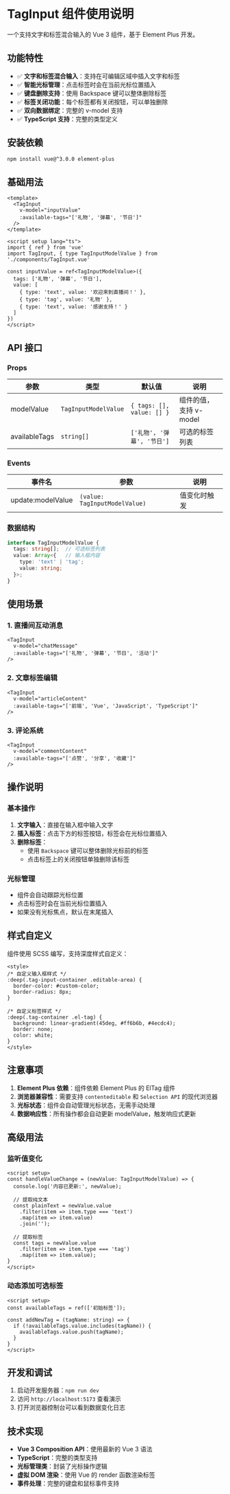 # TagInput 组件使用说明

一个支持文字和标签混合输入的 Vue 3 组件，基于 Element Plus 开发。

## 功能特性

- ✅ **文字和标签混合输入**：支持在可编辑区域中插入文字和标签
- ✅ **智能光标管理**：点击标签时会在当前光标位置插入
- ✅ **键盘删除支持**：使用 Backspace 键可以整体删除标签
- ✅ **标签关闭功能**：每个标签都有关闭按钮，可以单独删除
- ✅ **双向数据绑定**：完整的 v-model 支持
- ✅ **TypeScript 支持**：完整的类型定义

## 安装依赖

```bash
npm install vue@^3.0.0 element-plus
```

## 基础用法

```vue
<template>
  <TagInput 
    v-model="inputValue" 
    :available-tags="['礼物', '弹幕', '节日']"
  />
</template>

<script setup lang="ts">
import { ref } from 'vue'
import TagInput, { type TagInputModelValue } from './components/TagInput.vue'

const inputValue = ref<TagInputModelValue>({
  tags: ['礼物', '弹幕', '节日'],
  value: [
    { type: 'text', value: '欢迎来到直播间！' },
    { type: 'tag', value: '礼物' },
    { type: 'text', value: '感谢支持！' }
  ]
})
</script>
```

## API 接口

### Props

| 参数 | 类型 | 默认值 | 说明 |
|------|------|--------|------|
| modelValue | `TagInputModelValue` | `{ tags: [], value: [] }` | 组件的值，支持 v-model |
| availableTags | `string[]` | `['礼物', '弹幕', '节日']` | 可选的标签列表 |

### Events

| 事件名 | 参数 | 说明 |
|--------|------|------|
| update:modelValue | `(value: TagInputModelValue)` | 值变化时触发 |

### 数据结构

```typescript
interface TagInputModelValue {
  tags: string[];  // 可选标签列表
  value: Array<{   // 输入框内容
    type: 'text' | 'tag';
    value: string;
  }>;
}
```

## 使用场景

### 1. 直播间互动消息
```vue
<TagInput 
  v-model="chatMessage"
  :available-tags="['礼物', '弹幕', '节日', '活动']"
/>
```

### 2. 文章标签编辑
```vue
<TagInput 
  v-model="articleContent"
  :available-tags="['前端', 'Vue', 'JavaScript', 'TypeScript']"
/>
```

### 3. 评论系统
```vue
<TagInput 
  v-model="commentContent"
  :available-tags="['点赞', '分享', '收藏']"
/>
```

## 操作说明

### 基本操作
1. **文字输入**：直接在输入框中输入文字
2. **插入标签**：点击下方的标签按钮，标签会在光标位置插入
3. **删除标签**：
   - 使用 `Backspace` 键可以整体删除光标前的标签
   - 点击标签上的关闭按钮单独删除该标签

### 光标管理
- 组件会自动跟踪光标位置
- 点击标签时会在当前光标位置插入
- 如果没有光标焦点，默认在末尾插入

## 样式自定义

组件使用 SCSS 编写，支持深度样式自定义：

```vue
<style>
/* 自定义输入框样式 */
:deep(.tag-input-container .editable-area) {
  border-color: #custom-color;
  border-radius: 8px;
}

/* 自定义标签样式 */
:deep(.tag-container .el-tag) {
  background: linear-gradient(45deg, #ff6b6b, #4ecdc4);
  border: none;
  color: white;
}
</style>
```

## 注意事项

1. **Element Plus 依赖**：组件依赖 Element Plus 的 ElTag 组件
2. **浏览器兼容性**：需要支持 `contenteditable` 和 `Selection API` 的现代浏览器
3. **光标状态**：组件会自动管理光标状态，无需手动处理
4. **数据响应性**：所有操作都会自动更新 modelValue，触发响应式更新

## 高级用法

### 监听值变化
```vue
<script setup>
const handleValueChange = (newValue: TagInputModelValue) => {
  console.log('内容已更新:', newValue);
  
  // 提取纯文本
  const plainText = newValue.value
    .filter(item => item.type === 'text')
    .map(item => item.value)
    .join('');
    
  // 提取标签
  const tags = newValue.value
    .filter(item => item.type === 'tag')
    .map(item => item.value);
}
</script>
```

### 动态添加可选标签
```vue
<script setup>
const availableTags = ref(['初始标签']);

const addNewTag = (tagName: string) => {
  if (!availableTags.value.includes(tagName)) {
    availableTags.value.push(tagName);
  }
}
</script>
```

## 开发和调试

1. 启动开发服务器：`npm run dev`
2. 访问 `http://localhost:5173` 查看演示
3. 打开浏览器控制台可以看到数据变化日志

## 技术实现

- **Vue 3 Composition API**：使用最新的 Vue 3 语法
- **TypeScript**：完整的类型支持
- **光标管理类**：封装了光标操作逻辑
- **虚拟 DOM 渲染**：使用 Vue 的 render 函数渲染标签
- **事件处理**：完整的键盘和鼠标事件支持
